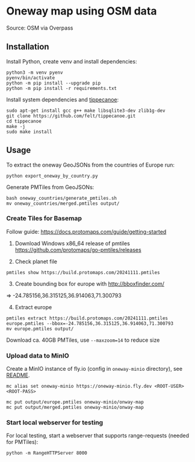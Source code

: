 Oneway map using OSM data
=========================

Source: OSM via Overpass


## Installation

Install Python, create venv and install dependencies:

```
python3 -m venv pyenv
pyenv/bin/activate
python -m pip install --upgrade pip
python -m pip install -r requirements.txt
```

Install system dependencies and [tippecanoe](https://github.com/felt/tippecanoe):

```
sudo apt-get install gcc g++ make libsqlite3-dev zlib1g-dev
git clone https://github.com/felt/tippecanoe.git
cd tippecanoe
make -j
sudo make install
```

## Usage

To extract the oneway GeoJSONs from the countries of Europe run:

```
python export_oneway_by_country.py
```

Generate PMTiles from GeoJSONs:

```
bash oneway_countries/generate_pmtiles.sh
mv oneway_countries/merged.pmtiles output/
```

### Create Tiles for Basemap

Follow guide: https://docs.protomaps.com/guide/getting-started

1. Download Windows x86_64 release of pmtiles https://github.com/protomaps/go-pmtiles/releases

2. Check planet file

```
pmtiles show https://build.protomaps.com/20241111.pmtiles
```

3. Create bounding box for europe with http://bboxfinder.com/

=> -24.785156,36.315125,36.914063,71.300793

4. Extract europe

```
pmtiles extract https://build.protomaps.com/20241111.pmtiles europe.pmtiles --bbox=-24.785156,36.315125,36.914063,71.300793
mv europe.pmtiles output/
```

Download ca. 40GB PMTiles, use `--maxzoom=14` to reduce size

### Upload data to MinIO

Create a MinIO instance of fly.io (config in `oneway-minio` directory), see [README](https://github.com/ebp-group/oneway-map/blob/main/oneway-minio/README.md).

```
mc alias set oneway-minio https://oneway-minio.fly.dev <ROOT-USER> <ROOT-PASS>
```

```
mc put output/europe.pmtiles oneway-minio/onway-map
mc put output/merged.pmtiles oneway-minio/onway-map
```

### Start local webserver for testing

For local testing, start a webserver that supports range-requests (needed for PMTiles):

```
python -m RangeHTTPServer 8000
```


